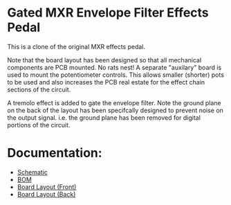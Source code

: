 # Gated MXR Envelope Filter Effects Pedal

This is a clone of the original MXR effects pedal. 

Note that the board layout has been designed so that all mechanical components are PCB mounted. No rats nest!
A separate "auxilary" board is used to mount the potentiometer controls. This allows smaller (shorter) pots to be used and also increases the PCB real estate for the effect chain sections of the circuit.

A tremolo effect is added to gate the envelope filter. Note the ground plane on the back of the layout has been specifcally designed to prevent noise on the output signal.  i.e. the ground plane has been removed for digital portions of the circuit.

# Documentation:

<ul>
  <li><a href="GatedEnvelopeFilter_Schematic.pdf">Schematic</a></li>
  <li><a href="GatedEnvelopeFilter.xml">BOM</a></li>
  <li><a href="GatedEnvelopeFilter-brdFront.pdf">Board Layout (Front)</a></li>
  <li><a href="GatedEnvelopeFilter-brdBack.pdf">Board Layout (Back)</a></li>
</ul>
  

